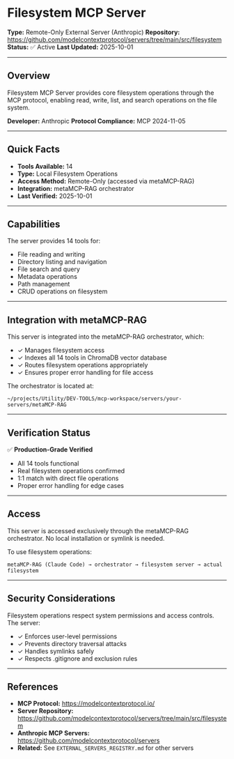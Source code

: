 # Filesystem MCP Server

**Type:** Remote-Only External Server (Anthropic)
**Repository:** https://github.com/modelcontextprotocol/servers/tree/main/src/filesystem
**Status:** ✅ Active
**Last Updated:** 2025-10-01

---

## Overview

Filesystem MCP Server provides core filesystem operations through the MCP protocol, enabling read, write, list, and search operations on the file system.

**Developer:** Anthropic
**Protocol Compliance:** MCP 2024-11-05

---

## Quick Facts

- **Tools Available:** 14
- **Type:** Local Filesystem Operations
- **Access Method:** Remote-Only (accessed via metaMCP-RAG)
- **Integration:** metaMCP-RAG orchestrator
- **Last Verified:** 2025-10-01

---

## Capabilities

The server provides 14 tools for:
- File reading and writing
- Directory listing and navigation
- File search and query
- Metadata operations
- Path management
- CRUD operations on filesystem

---

## Integration with metaMCP-RAG

This server is integrated into the metaMCP-RAG orchestrator, which:
- ✓ Manages filesystem access
- ✓ Indexes all 14 tools in ChromaDB vector database
- ✓ Routes filesystem operations appropriately
- ✓ Ensures proper error handling for file access

The orchestrator is located at:
```
~/projects/Utility/DEV-TOOLS/mcp-workspace/servers/your-servers/metaMCP-RAG
```

---

## Verification Status

✅ **Production-Grade Verified**
- All 14 tools functional
- Real filesystem operations confirmed
- 1:1 match with direct file operations
- Proper error handling for edge cases

---

## Access

This server is accessed exclusively through the metaMCP-RAG orchestrator. No local installation or symlink is needed.

To use filesystem operations:
```
metaMCP-RAG (Claude Code) → orchestrator → filesystem server → actual filesystem
```

---

## Security Considerations

Filesystem operations respect system permissions and access controls. The server:
- ✓ Enforces user-level permissions
- ✓ Prevents directory traversal attacks
- ✓ Handles symlinks safely
- ✓ Respects .gitignore and exclusion rules

---

## References

- **MCP Protocol:** https://modelcontextprotocol.io/
- **Server Repository:** https://github.com/modelcontextprotocol/servers/tree/main/src/filesystem
- **Anthropic MCP Servers:** https://github.com/modelcontextprotocol/servers
- **Related:** See `EXTERNAL_SERVERS_REGISTRY.md` for other servers
